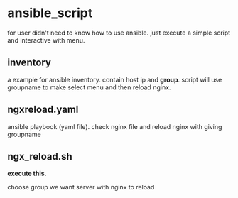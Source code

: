 # ansible_script
for user didn't need to know how to use ansible. just execute a simple script and interactive with menu.

inventory
--------
a example for ansible inventory. contain host ip and **group**. script will use groupname to make select menu and then reload nginx.


ngxreload.yaml
--------
ansible playbook (yaml file). check nginx file and reload nginx with giving groupname


ngx_reload.sh
----------
**execute this.**

choose group we want server with nginx to reload

